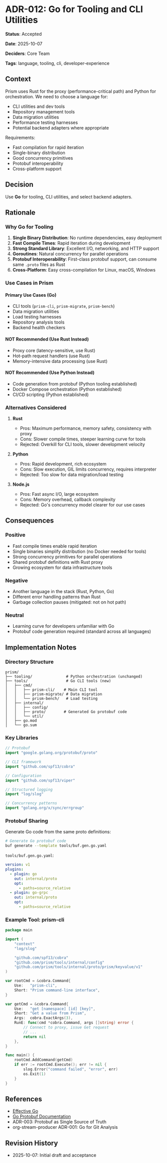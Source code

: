 # ADR-012: Go for Tooling and CLI Utilities

**Status**: Accepted

**Date**: 2025-10-07

**Deciders**: Core Team

**Tags**: language, tooling, cli, developer-experience

## Context

Prism uses Rust for the proxy (performance-critical path) and Python for orchestration. We need to choose a language for:
- CLI utilities and dev tools
- Repository management tools
- Data migration utilities
- Performance testing harnesses
- Potential backend adapters where appropriate

Requirements:
- Fast compilation for rapid iteration
- Single-binary distribution
- Good concurrency primitives
- Protobuf interoperability
- Cross-platform support

## Decision

Use **Go** for tooling, CLI utilities, and select backend adapters.

## Rationale

### Why Go for Tooling

1. **Single Binary Distribution**: No runtime dependencies, easy deployment
2. **Fast Compile Times**: Rapid iteration during development
3. **Strong Standard Library**: Excellent I/O, networking, and HTTP support
4. **Goroutines**: Natural concurrency for parallel operations
5. **Protobuf Interoperability**: First-class protobuf support, can consume same `.proto` files as Rust
6. **Cross-Platform**: Easy cross-compilation for Linux, macOS, Windows

### Use Cases in Prism

#### Primary Use Cases (Go)
- CLI tools (`prism-cli`, `prism-migrate`, `prism-bench`)
- Data migration utilities
- Load testing harnesses
- Repository analysis tools
- Backend health checkers

#### NOT Recommended (Use Rust Instead)
- Proxy core (latency-sensitive, use Rust)
- Hot-path request handlers (use Rust)
- Memory-intensive data processing (use Rust)

#### NOT Recommended (Use Python Instead)
- Code generation from protobuf (Python tooling established)
- Docker Compose orchestration (Python established)
- CI/CD scripting (Python established)

### Alternatives Considered

1. **Rust**
   - Pros: Maximum performance, memory safety, consistency with proxy
   - Cons: Slower compile times, steeper learning curve for tools
   - Rejected: Overkill for CLI tools, slower development velocity

2. **Python**
   - Pros: Rapid development, rich ecosystem
   - Cons: Slow execution, GIL limits concurrency, requires interpreter
   - Rejected: Too slow for data migration/load testing

3. **Node.js**
   - Pros: Fast async I/O, large ecosystem
   - Cons: Memory overhead, callback complexity
   - Rejected: Go's concurrency model clearer for our use cases

## Consequences

### Positive

- Fast compile times enable rapid iteration
- Single binaries simplify distribution (no Docker needed for tools)
- Strong concurrency primitives for parallel operations
- Shared protobuf definitions with Rust proxy
- Growing ecosystem for data infrastructure tools

### Negative

- Another language in the stack (Rust, Python, Go)
- Different error handling patterns than Rust
- Garbage collection pauses (mitigated: not on hot path)

### Neutral

- Learning curve for developers unfamiliar with Go
- Protobuf code generation required (standard across all languages)

## Implementation Notes

### Directory Structure

```
prism/
├── tooling/               # Python orchestration (unchanged)
├── tools/                 # Go CLI tools (new)
│   ├── cmd/
│   │   ├── prism-cli/    # Main CLI tool
│   │   ├── prism-migrate/ # Data migration
│   │   └── prism-bench/   # Load testing
│   ├── internal/
│   │   ├── config/
│   │   ├── proto/        # Generated Go protobuf code
│   │   └── util/
│   ├── go.mod
│   └── go.sum
```

### Key Libraries

```go
// Protobuf
import "google.golang.org/protobuf/proto"

// CLI framework
import "github.com/spf13/cobra"

// Configuration
import "github.com/spf13/viper"

// Structured logging
import "log/slog"

// Concurrency patterns
import "golang.org/x/sync/errgroup"
```

### Protobuf Sharing

Generate Go code from the same proto definitions:

```bash
# Generate Go protobuf code
buf generate --template tools/buf.gen.go.yaml
```

`tools/buf.gen.go.yaml`:
```yaml
version: v1
plugins:
  - plugin: go
    out: internal/proto
    opt:
      - paths=source_relative
  - plugin: go-grpc
    out: internal/proto
    opt:
      - paths=source_relative
```

### Example Tool: prism-cli

```go
package main

import (
    "context"
    "log/slog"

    "github.com/spf13/cobra"
    "github.com/prism/tools/internal/config"
    "github.com/prism/tools/internal/proto/prism/keyvalue/v1"
)

var rootCmd = &cobra.Command{
    Use:   "prism-cli",
    Short: "Prism command-line interface",
}

var getCmd = &cobra.Command{
    Use:   "get [namespace] [id] [key]",
    Short: "Get a value from Prism",
    Args:  cobra.ExactArgs(3),
    RunE: func(cmd *cobra.Command, args []string) error {
        // Connect to proxy, issue Get request
        // ...
        return nil
    },
}

func main() {
    rootCmd.AddCommand(getCmd)
    if err := rootCmd.Execute(); err != nil {
        slog.Error("command failed", "error", err)
        os.Exit(1)
    }
}
```

## References

- [Effective Go](https://go.dev/doc/effective_go)
- [Go Protobuf Documentation](https://protobuf.dev/reference/go/go-generated/)
- ADR-003: Protobuf as Single Source of Truth
- org-stream-producer ADR-001: Go for Git Analysis

## Revision History

- 2025-10-07: Initial draft and acceptance
